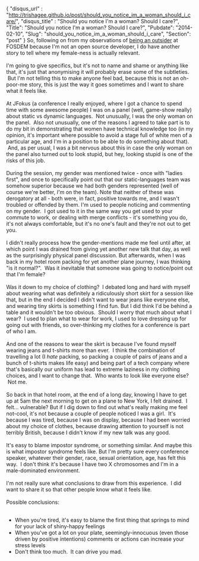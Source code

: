 {
 "disqus_url" : "http://trishagee.github.io/post/should_you_notice_im_a_woman_should_i_care/",
 "disqus_title" : "Should you notice I'm a woman? Should I care?",
 "Title": "Should you notice I'm a woman? Should I care?",
 "Pubdate": "2014-02-10",
 "Slug": "should_you_notice_im_a_woman_should_i_care",
 "Section": "post"
}
So, following on from my observations of <a href="http://mechanitis.blogspot.com/2014/02/so-fosdem.html">being an outsider</a> at FOSDEM because I'm not an open source developer, I do have another story to tell where my female-ness is actually relevant.<br /><br />I'm going to give specifics, but it's not to name and shame or anything like that, it's just that anonymising it will probably erase some of the subtleties. &nbsp;But I'm not telling this to make anyone feel bad, because this is not an oh-poor-me story, this is just the way it goes sometimes and I want to share what it feels like.<br /><br />At JFokus (a conference I really enjoyed, where I got a chance to spend time with some awesome people) I was on a panel (well, game-show really) about static vs dynamic languages. &nbsp;Not unusually, I was the only woman on the panel. &nbsp;Also not unusually, one of the reasons I agreed to take part is to do my bit in demonstrating that women have technical knowledge too (in my opinion, it's important where possible to avoid a stage full of white men of a particular age, and I'm in a position to be able to do something about that). &nbsp;And, as per usual, I was a bit nervous about this in case the only woman on the panel also turned out to look stupid, but hey, looking stupid is one of the risks of this job.<br /><br />During the session, my gender was mentioned twice - once with "ladies first", and once to specifically point out that our static-languages team was somehow superior because we had both genders represented (well of course we're better, <i>I'm</i> on the team). Note that neither of these was derogatory at all - both were, in fact, positive towards me, and I wasn't troubled or offended by them. I'm used to people noticing and commenting on my gender. &nbsp;I got used to it in the same way you get used to your commute to work, or dealing with merge conflicts - it's something you do, it's not always comfortable, but it's no one's fault and they're not out to get you.<br /><br />I didn't really process how the gender-mentions made me feel until after, at which point I was drained from giving yet another new talk that day, as well as the surprisingly physical panel discussion. But afterwards, when I was back in my hotel room packing for yet another plane journey, I was thinking "is it normal?". &nbsp;Was it inevitable that someone was going to notice/point out that I'm female? <br /><br />Was it down to my choice of clothing? &nbsp;I debated long and hard with myself about wearing what was definitely a ridiculously short skirt for a session like that, but in the end I decided I didn't want to wear jeans like everyone else, and wearing tiny skirts is something I find fun. But I did think I'd be behind a table and it wouldn't be too obvious. &nbsp;Should I worry that much about what I wear? &nbsp;I used to plan what to wear for work, I used to love dressing up for going out with friends, so over-thinking my clothes for a conference is part of who I am.<br /><br />And one of the reasons to wear the skirt is because I've found myself wearing jeans and t-shirts more than ever. &nbsp;I think the combination of travelling a lot (I <i>hate</i> packing, so packing a couple of pairs of jeans and a bunch of t-shirts makes life easy) and being part of a tech company where that's basically our uniform has lead to extreme laziness in my clothing choices, and I want to change that. &nbsp;Who wants to look like everyone else? &nbsp;Not me.<br /><br />So back in that hotel room, at the end of a long day, knowing I have to get up at 5am the next morning to get on a plane to New York, I felt drained. &nbsp;I felt... vulnerable? But if I dig down to find out what's really making me feel not-cool, it's not because a couple of people noticed I was a girl. &nbsp;It's because I was tired, because I was on display, because I had been worried about my choice of clothes, because drawing attention to yourself is not terribly British, because I didn't know if my new talk was any good.<br /><br />It's easy to blame impostor syndrome, or something similar. And maybe this is what impostor syndrome feels like. But I'm pretty sure every conference speaker, whatever their gender, race, sexual orientation, age, has felt this way. &nbsp;I don't think it's because I have two X chromosomes and I'm in a male-dominated environment.<br /><br />I'm not really sure what conclusions to draw from this experience. &nbsp;I did want to share it so that other people know what it feels like.<br /><br />Possible conclusions:<br /><br /><ul><li>When you're tired, it's easy to blame the first thing that springs to mind for your lack of shiny-happy feelings</li><li>When you've got a lot on your plate, seemingly-innocuous (even those driven by positive intentions) comments or actions can increase your stress levels</li><li>Don't think too much. &nbsp;It can drive you mad.</li></ul>
